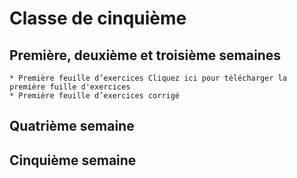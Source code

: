# Classe de cinquième

## Première, deuxième et troisième semaines

    * Première feuille d’exercices Cliquez ici pour télécharger la première fuille d'exercices
    * Première feuille d’exercices corrigé 
    
## Quatrième semaine


## Cinquième semaine